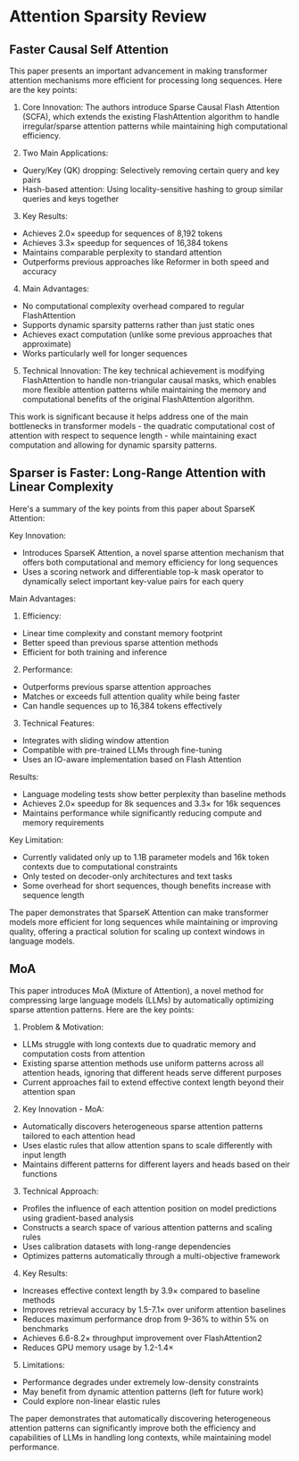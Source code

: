 # Attention Sparsity Review

## Faster Causal Self Attention

This paper presents an important advancement in making transformer attention mechanisms more efficient for processing long sequences. Here are the key points:

1. Core Innovation: The authors introduce Sparse Causal Flash Attention (SCFA), which extends the existing FlashAttention algorithm to handle irregular/sparse attention patterns while maintaining high computational efficiency.

2. Two Main Applications:
- Query/Key (QK) dropping: Selectively removing certain query and key pairs
- Hash-based attention: Using locality-sensitive hashing to group similar queries and keys together

3. Key Results:
- Achieves 2.0× speedup for sequences of 8,192 tokens
- Achieves 3.3× speedup for sequences of 16,384 tokens
- Maintains comparable perplexity to standard attention
- Outperforms previous approaches like Reformer in both speed and accuracy

4. Main Advantages:
- No computational complexity overhead compared to regular FlashAttention
- Supports dynamic sparsity patterns rather than just static ones
- Achieves exact computation (unlike some previous approaches that approximate)
- Works particularly well for longer sequences

5. Technical Innovation:
The key technical achievement is modifying FlashAttention to handle non-triangular causal masks, which enables more flexible attention patterns while maintaining the memory and computational benefits of the original FlashAttention algorithm.

This work is significant because it helps address one of the main bottlenecks in transformer models - the quadratic computational cost of attention with respect to sequence length - while maintaining exact computation and allowing for dynamic sparsity patterns.

## Sparser is Faster: Long-Range Attention with Linear Complexity

Here's a summary of the key points from this paper about SparseK Attention:

Key Innovation:
- Introduces SparseK Attention, a novel sparse attention mechanism that offers both computational and memory efficiency for long sequences
- Uses a scoring network and differentiable top-k mask operator to dynamically select important key-value pairs for each query

Main Advantages:
1. Efficiency:
- Linear time complexity and constant memory footprint
- Better speed than previous sparse attention methods
- Efficient for both training and inference

2. Performance:
- Outperforms previous sparse attention approaches
- Matches or exceeds full attention quality while being faster
- Can handle sequences up to 16,384 tokens effectively

3. Technical Features:
- Integrates with sliding window attention
- Compatible with pre-trained LLMs through fine-tuning
- Uses an IO-aware implementation based on Flash Attention

Results:
- Language modeling tests show better perplexity than baseline methods
- Achieves 2.0× speedup for 8k sequences and 3.3× for 16k sequences
- Maintains performance while significantly reducing compute and memory requirements

Key Limitation:
- Currently validated only up to 1.1B parameter models and 16k token contexts due to computational constraints
- Only tested on decoder-only architectures and text tasks
- Some overhead for short sequences, though benefits increase with sequence length

The paper demonstrates that SparseK Attention can make transformer models more efficient for long sequences while maintaining or improving quality, offering a practical solution for scaling up context windows in language models.

## MoA

This paper introduces MoA (Mixture of Attention), a novel method for compressing large language models (LLMs) by automatically optimizing sparse attention patterns. Here are the key points:

1. Problem & Motivation:
- LLMs struggle with long contexts due to quadratic memory and computation costs from attention
- Existing sparse attention methods use uniform patterns across all attention heads, ignoring that different heads serve different purposes
- Current approaches fail to extend effective context length beyond their attention span

2. Key Innovation - MoA:
- Automatically discovers heterogeneous sparse attention patterns tailored to each attention head
- Uses elastic rules that allow attention spans to scale differently with input length
- Maintains different patterns for different layers and heads based on their functions

3. Technical Approach:
- Profiles the influence of each attention position on model predictions using gradient-based analysis
- Constructs a search space of various attention patterns and scaling rules
- Uses calibration datasets with long-range dependencies
- Optimizes patterns automatically through a multi-objective framework

4. Key Results:
- Increases effective context length by 3.9× compared to baseline methods
- Improves retrieval accuracy by 1.5-7.1× over uniform attention baselines
- Reduces maximum performance drop from 9-36% to within 5% on benchmarks
- Achieves 6.6-8.2× throughput improvement over FlashAttention2
- Reduces GPU memory usage by 1.2-1.4×

5. Limitations:
- Performance degrades under extremely low-density constraints
- May benefit from dynamic attention patterns (left for future work)
- Could explore non-linear elastic rules

The paper demonstrates that automatically discovering heterogeneous attention patterns can significantly improve both the efficiency and capabilities of LLMs in handling long contexts, while maintaining model performance.